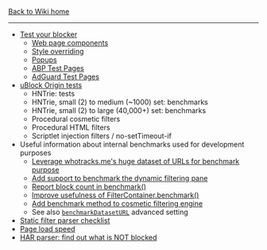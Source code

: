 [Back to Wiki home](./)

***

- [Test your blocker](http://raymondhill.net/ublock/tests.html)
    - [Web page components](http://raymondhill.net/ublock/tiles1.html)
    - [Style overriding](http://raymondhill.net/ublock/adbox.html)
    - [Popups](http://raymondhill.net/ublock/popup.html)
    - [ABP Test Pages](https://testpages.adblockplus.org/)
    - [AdGuard Test Pages](https://testcases.adguard.com/)
- [uBlock Origin tests](https://gorhill.github.io/uBlock/tests/)
    - HNTrie: tests
    - HNTrie, small (2) to medium (~1000) set: benchmarks
    - HNTrie, small (2) to large (40,000+) set: benchmarks
    - Procedural cosmetic filters
    - Procedural HTML filters
    - Scriptlet injection filters / no-setTimeout-if
- Useful information about internal benchmarks used for development purposes
    - [Leverage whotracks.me's huge dataset of URLs for benchmark purpose](https://github.com/gorhill/uBlock/commit/5733439f629da948cfc3cae74afa519f6cff7b7f)
    - [Add support to benchmark the dynamic filtering pane](https://github.com/gorhill/uBlock/commit/928ab91ab8b72be1c962370b49a36fbe1e1ded94)
    - [Report block count in benchmark()](https://github.com/gorhill/uBlock/commit/d2cb0f17eadd8cccde8aa80e503dbb6a5e17bd9e)
    - [Improve usefulness of FilterContainer.benchmark()](https://github.com/gorhill/uBlock/commit/92c5f17b78e5056340f462b049c1871ae0467220)
    - [Add benchmark method to cosmetic filtering engine](https://github.com/gorhill/uBlock/commit/1e40f50eb3c1347afea251dce603f432e2199606)
    - See also [`benchmarkDatasetURL`](https://github.com/uBlockOrigin/uBlock-issues/wiki/Advanced-settings#benchmarkdataseturl) advanced setting
- [Static filter parser checklist](https://github.com/gorhill/uBlock/blob/master/docs/tests/static-filtering-parser-checklist.txt)
- [Page load speed](http://www.raymondhill.net/ublock/pageloadspeed.html)
- [HAR parser: find out what is NOT blocked](http://raymondhill.net/httpsb/har-parser.html)